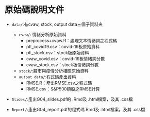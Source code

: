 # 原始碼說明文件
- `data/`:有cvaw, stock, output data三個子資料夾

  - `cvaw/`: 情緒分析原始資料
    + preprocess+cvaw.R：處理文本情緒詞之程式碼
    + ptt_covid19.csv：covid-19板原始資料
    + ptt_stock.csv：stock板原始資料
    + cvaw_covid.csv：covid-19板情緒詞分數
    + cvaw_stock.csv：stock板情緒詞分數
  - `stock/`:股市與疫情分析相關原始資料
  - `output data/`:程式碼產出資料
    + RMSE.R：產出RMSE.csv之程式碼
    + RMSE.csv：S&P500類股之RMSE計算

- `Slides/`:產出G04_slides.pdf的 .Rmd及 .html檔案，及其 .css檔
- `Report/`:產出G04_report.pdf的程式碼.Rmd及 .html檔案，及其 .css檔
